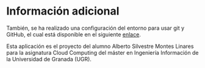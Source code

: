 # Información adicional

También, se ha realizado una configuración del entorno para usar git y GitHub, el cual está disponible en el siguiente 
[enlace](docs/configuracion_entorno.md).

Esta aplicación es el proyecto del alumno Alberto Silvestre Montes Linares para la asignatura Cloud Computing del máster
en Ingeniería Información de la Universidad de Granada (UGR).